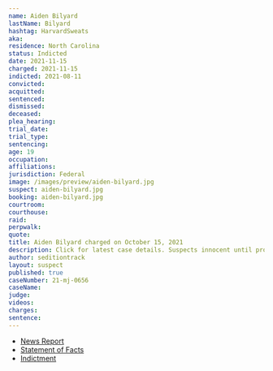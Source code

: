 ```yaml
---
name: Aiden Bilyard
lastName: Bilyard
hashtag: HarvardSweats
aka:
residence: North Carolina
status: Indicted
date: 2021-11-15
charged: 2021-11-15
indicted: 2021-08-11
convicted:
acquitted:
sentenced:
dismissed:
deceased:
plea_hearing:
trial_date:
trial_type:
sentencing:
age: 19
occupation:
affiliations:
jurisdiction: Federal
image: /images/preview/aiden-bilyard.jpg
suspect: aiden-bilyard.jpg
booking: aiden-bilyard.jpg
courtroom:
courthouse:
raid:
perpwalk:
quote:
title: Aiden Bilyard charged on October 15, 2021
description: Click for latest case details. Suspects innocent until proven guilty.
author: seditiontrack
layout: suspect
published: true
caseNumber: 21-mj-0656
caseName:
judge:
videos:
charges:
sentence:
---
```

- [News Report](https://www.huffpost.com/entry/aiden-bilyard-capitol-riot-air-force_n_619d3479e4b044a1cc0dc38c)
- [Statement of Facts](https://www.justice.gov/usao-dc/case-multi-defendant/file/1459026/download)
- [Indictment](https://extremism.gwu.edu/sites/g/files/zaxdzs2191/f/Aiden%20Henry%20Bilyard%20Indictment.pdf)
